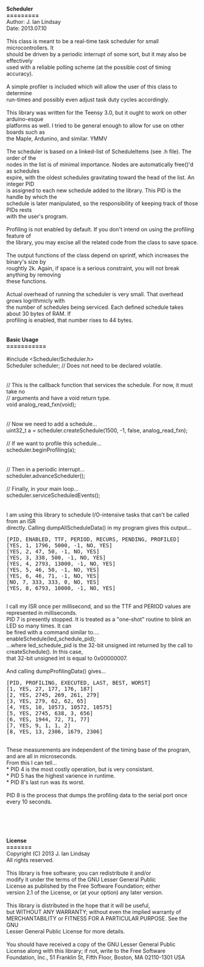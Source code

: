 <b>Scheduler<br />
=========</b><br />
Author: J. Ian Lindsay<br />
Date:   2013.07.10<br />
<br />
This class is meant to be a real-time task scheduler for small microcontrollers. It<br />
should be driven by a periodic interrupt of some sort, but it may also be effectively<br />
used with a reliable polling scheme (at the possible cost of timing accuracy).<br />
<br />
A simple profiler is included which will allow the user of this class to determine<br />
run-times and possibly even adjust task duty cycles accordingly.<br />
<br />
This library was written for the Teensy 3.0, but it ought to work on other arduino-esque<br />
platforms as well. I tried to be general enough to allow for use on other boards such as<br />
the Maple, Ardunino, and similar. YMMV<br />
<br />
The scheduler is based on a linked-list of ScheduleItems (see .h file). The order of the<br />
nodes in the list is of minimal importance. Nodes are automatically free()'d as schedules<br />
expire, with the oldest schedules gravitating toward the head of the list. An integer PID<br />
is assigned to each new schedule added to the library. This PID is the handle by which the<br />
schedule is later manipulated, so the responsibility of keeping track of those PIDs rests<br />
with the user's program.<br />
<br />
Profiling is not enabled by default. If you don't intend on using the profiling feature of<br />
the library, you may excise all the related code from the class to save space.<br />
<br />
The output functions of the class depend on sprintf, which increases the binary's size by<br />
roughtly 2k. Again, if space is a serious constraint, you will not break anything by removing<br />
these functions.<br />
<br />
Actual overhead of running the scheduler is very small. That overhead grows logrithmicly with<br />
the number of schedules being serviced. Each defined schedule takes about 30 bytes of RAM. If<br />
profiling is enabled, that number rises to 44 bytes.<br />
<br />
<br />
<b>Basic Usage<br />
===========</b><br />
<br />
#include <Scheduler/Scheduler.h><br />
Scheduler scheduler;	// Does not need to be declared volatile.<br />
<br />
<br />
// This is the callback function that services the schedule. For now, it must take no<br />
// arguments and have a void return type.<br />
void analog_read_fxn(void); <br />
<br />
<br />
// Now we need to add a schedule...<br />
uint32_t a = scheduler.createSchedule(1500, -1, false, analog_read_fxn);<br />
<br />
// If we want to profile this schedule...<br />
scheduler.beginProfiling(a);<br />
<br />
<br />
// Then in a periodic interrupt...<br />
scheduler.advanceScheduler();<br />
<br />
// Finally, in your main loop...<br />
scheduler.serviceScheduledEvents();<br />
<br />
<br />
I am using this library to schedule I/O-intensive tasks that can't be called from an ISR<br />
directly. Calling dumpAllScheduleData() in my program gives this output...<br />
<pre>[PID, ENABLED, TTF, PERIOD, RECURS, PENDING, PROFILED]
[YES, 1, 1796, 5000, -1, NO, YES]
[YES, 2, 47, 50, -1, NO, YES]
[YES, 3, 338, 500, -1, NO, YES]
[YES, 4, 2793, 13000, -1, NO, YES]
[YES, 5, 46, 50, -1, NO, YES]
[YES, 6, 46, 71, -1, NO, YES]
[NO, 7, 333, 333, 0, NO, YES]
[YES, 8, 6793, 10000, -1, NO, YES]</pre>
<br />
I call my ISR once per millisecond, and so the TTF and PERIOD values are represented in milliseconds.<br />
PID 7 is presently stopped. It is treated as a "one-shot" routine to blink an LED so many times. It can<br />
be fired with a command similar to....<br />
   enableSchedule(led_schedule_pid);<br />
...where led_schedule_pid is the 32-bit unsigned int returned by the call to createSchedule(). In this case,<br />
that 32-bit unsigned int is equal to 0x00000007.<br />
<br />
And calling dumpProfilingData() gives...<br />
<pre>[PID, PROFILING, EXECUTED, LAST, BEST, WORST]
[1, YES, 27, 177, 176, 187]
[2, YES, 2745, 269, 261, 279]
[3, YES, 279, 62, 62, 65]
[4, YES, 10, 10573, 10572, 10575]
[5, YES, 2745, 638, 3, 656]
[6, YES, 1944, 72, 71, 77]
[7, YES, 9, 1, 1, 2]
[8, YES, 13, 2306, 1679, 2306]</pre>
<br />
These measurements are independent of the timing base of the program, and are all in microseconds.<br />
From this I can tell...<br />
* PID 4 is the most costly operation, but is very consistant.<br />
* PID 5 has the highest varience in runtime.<br />
* PID 8's last run was its worst.<br />
<br />
PID 8 is the process that dumps the profiling data to the serial port once every 10 seconds.<br />
<br />
<br />
<br />
<br />
<br />
<b>License<br />
=======</b><br />
Copyright (C) 2013 J. Ian Lindsay<br />
All rights reserved.<br />
<br />
This library is free software; you can redistribute it and/or<br />
modify it under the terms of the GNU Lesser General Public<br />
License as published by the Free Software Foundation; either<br />
version 2.1 of the License, or (at your option) any later version.<br />
<br />
This library is distributed in the hope that it will be useful,<br />
but WITHOUT ANY WARRANTY; without even the implied warranty of<br />
MERCHANTABILITY or FITNESS FOR A PARTICULAR PURPOSE.  See the GNU<br />
Lesser General Public License for more details.<br />
<br />
You should have received a copy of the GNU Lesser General Public<br />
License along with this library; if not, write to the Free Software<br />
Foundation, Inc., 51 Franklin St, Fifth Floor, Boston, MA  02110-1301  USA
